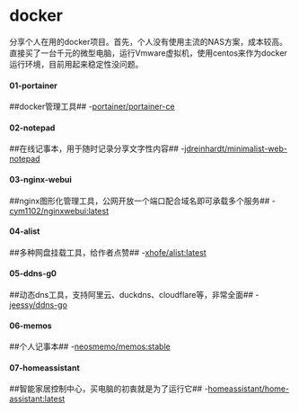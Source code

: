 # docker
分享个人在用的docker项目。首先，个人没有使用主流的NAS方案，成本较高。直接买了一台千元的微型电脑，运行Vmware虚拟机，使用centos来作为docker运行环境，目前用起来稳定性没问题。
<h4>01-portainer</h4>

##docker管理工具## 
-[portainer/portainer-ce](https://blog.csdn.net/weixin_44649780/article/details/128401975)

<h4>02-notepad</h4>

##在线记事本，用于随时记录分享文字性内容## 
-[jdreinhardt/minimalist-web-notepad](https://blog.mallocx.com/Docker%E9%83%A8%E7%BD%B2Minimalist-web-notepad.html#minimalist-web-notepad%E7%9A%84%E5%AE%89%E8%A3%85%E4%B8%8E%E9%85%8D%E7%BD%AE/)
   
<h4>03-nginx-webui</h4>
    
##nginx图形化管理工具，公网开放一个端口配合域名即可承载多个服务## 
-[cym1102/nginxwebui:latest](https://www.nginxwebui.cn/product.html/)

<h4>04-alist</h4>

##多种网盘挂载工具，给作者点赞## 
-[xhofe/alist:latest](https://alist.nn.ci/zh/)


<h4>05-ddns-g0</h4>

##动态dns工具，支持阿里云、duckdns、cloudflare等，非常全面## 
-[jeessy/ddns-go](https://github.com/jeessy2/ddns-go?tab=readme-ov-file#docker%E4%B8%AD%E4%BD%BF%E7%94%A8/)

<h4>06-memos</h4>
    
##个人记事本## 
-[neosmemo/memos:stable](https://www.usememos.com/docs/install/self-hosting)

<h4>07-homeassistant</h4>
    
##智能家居控制中心，买电脑的初衷就是为了运行它## 
-[homeassistant/home-assistant:latest](https://www.usememos.com/docs/install/self-hosting)











